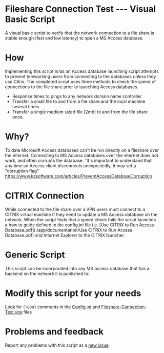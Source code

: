 # Fileshare Connection Test --- Visual Basic Script
A visual basic script to verify that the network connection to a file share is stable enough (fast and low latency) to open a MS Access database.

# How
Implementing this script in/as an Access database launching script attempts to prevent teleworking users from connecting to the databases unless they use Citrix. The completed script uses three methods to check the speed of connections to the file share prior to launching Access databases.
*  Response times to pings to any network domain name controller
*  Transfer a small file to and from a file share and the local machine several times
*  Transfer a single medium sized file (2mb) to and from the file share once.

# Why?
To date Microsoft Access databases can't be run directly on a fileshare over the internet. Connecting to MS Access databases over the internet does not work, and often corrupts the database. "It's important to understand that any time an Access client disconnects unexpectedly, it may set a "corruption flag" https://www.kzsoftware.com/articles/PreventAccessDatabaseCorruption

# CITRIX Connection
While connected to the file share over a VPN users must connect to a CITRIX virtual machine if they need to update a MS Access database on the network. When the script finds that a speed check fails the script launches a how to guide defined in the config.ini file i.e. [Use CITRIX to Run Access Database.pdf](./app/documentation/Use CITRIX to Run Access Database.pdf) and Internet Explorer to the CITRIX launcher.

# Generic Script
This script can be incorporated into any MS access database that has a backend on the network it is published to:

# Modify this script for your needs
Look for `[TODO]` comments in the [Config.ini](/app/Config.ini) and [Fileshare-Connection-Test.vbs](/app/Fileshare-Connection-Test.vbs) files

# Problems and feedback 
Report any problems with this script as a [new issue](https://github.com/seakintruth/fileshare_connection_test_vbs/issues/new)

